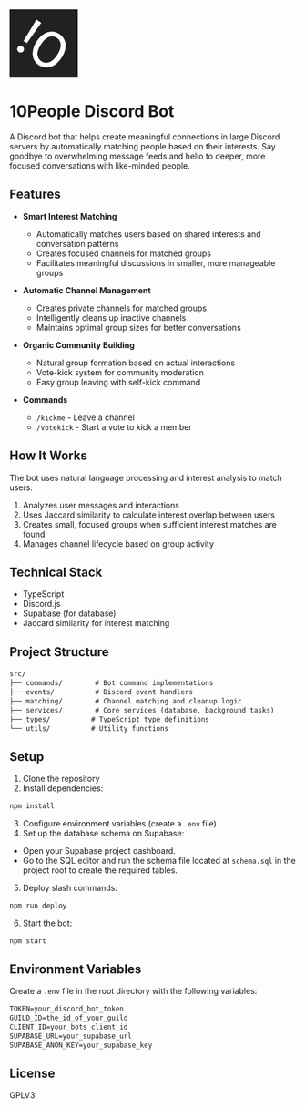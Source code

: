 <img src="assets/icon.jpg" alt="10People Bot Icon" width="120" />

# 10People Discord Bot

A Discord bot that helps create meaningful connections in large Discord servers by automatically matching people based on their interests. Say goodbye to overwhelming message feeds and hello to deeper, more focused conversations with like-minded people.

## Features

- **Smart Interest Matching**
  - Automatically matches users based on shared interests and conversation patterns
  - Creates focused channels for matched groups
  - Facilitates meaningful discussions in smaller, more manageable groups

- **Automatic Channel Management**
  - Creates private channels for matched groups
  - Intelligently cleans up inactive channels
  - Maintains optimal group sizes for better conversations

- **Organic Community Building**
  - Natural group formation based on actual interactions
  - Vote-kick system for community moderation
  - Easy group leaving with self-kick command

- **Commands**
  - `/kickme` - Leave a channel
  - `/votekick` - Start a vote to kick a member

## How It Works

The bot uses natural language processing and interest analysis to match users:
1. Analyzes user messages and interactions
2. Uses Jaccard similarity to calculate interest overlap between users
3. Creates small, focused groups when sufficient interest matches are found
4. Manages channel lifecycle based on group activity

## Technical Stack

- TypeScript
- Discord.js
- Supabase (for database)
- Jaccard similarity for interest matching

## Project Structure

```
src/
├── commands/        # Bot command implementations
├── events/          # Discord event handlers
├── matching/        # Channel matching and cleanup logic
├── services/        # Core services (database, background tasks)
├── types/          # TypeScript type definitions
└── utils/          # Utility functions
```

## Setup
1. Clone the repository
2. Install dependencies:
  ```bash
  npm install
  ```
3. Configure environment variables (create a `.env` file)
4. Set up the database schema on Supabase:
  - Open your Supabase project dashboard.
  - Go to the SQL editor and run the schema file located at `schema.sql` in the project root to create the required tables.
5. Deploy slash commands:
  ```bash
  npm run deploy
  ```
6. Start the bot:
  ```bash
  npm start
  ```

## Environment Variables

Create a `.env` file in the root directory with the following variables:

```env
TOKEN=your_discord_bot_token
GUILD_ID=the_id_of_your_guild
CLIENT_ID=your_bots_client_id 
SUPABASE_URL=your_supabase_url
SUPABASE_ANON_KEY=your_supabase_key
```

## License

GPLV3